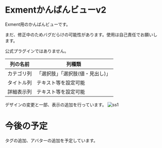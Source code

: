 # Exmentかんばんビューv2
Exment用のかんばんビューです。

まだ、修正中のためバグだらけの可能性があります。使用は自己責任でお願いします。

公式プラグインではありません。

| 列の名前 | 列種類 |
| --- | --- |
| カテゴリ列 | 「選択肢」「選択肢(値・見出し)」 |
| タイトル列 | テキスト等を設定可能 |
| 詳細表示列 | テキスト等を設定可能 | 

デザインの変更と一部、表示の追加を行っています。
![ss1](https://github.com/user-attachments/assets/099e359a-0c42-4993-a12a-5ee86fdc9a3e)

# 今後の予定
タグの追加、アバターの追加を予定しています。
